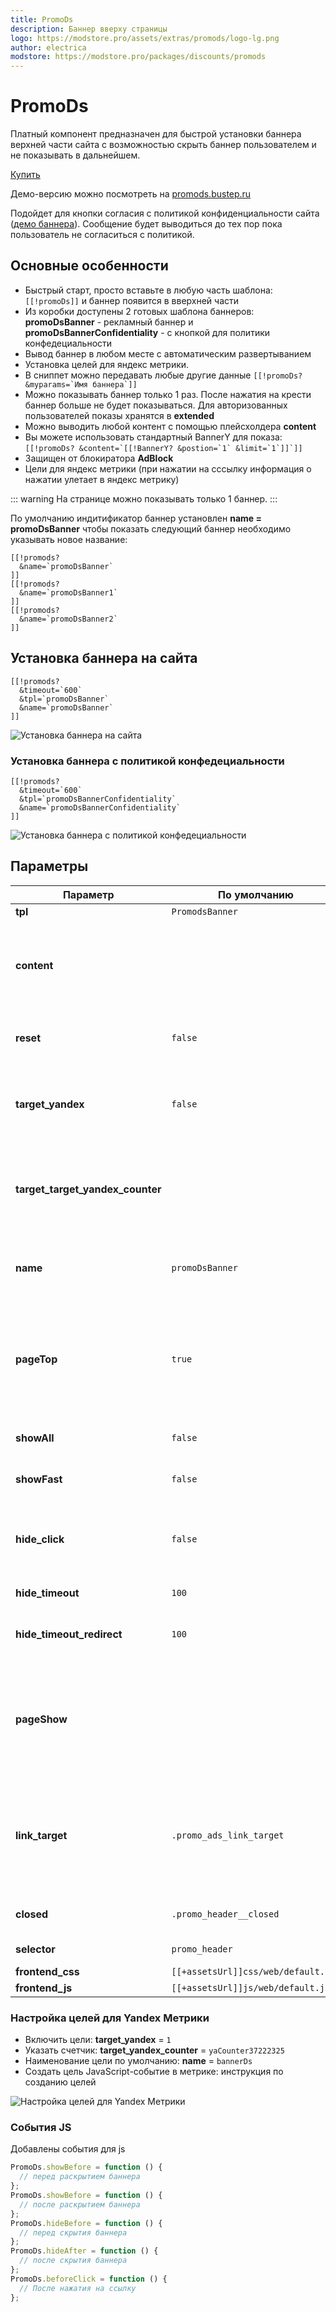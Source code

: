 ```yaml
---
title: PromoDs
description: Баннер вверху страницы
logo: https://modstore.pro/assets/extras/promods/logo-lg.png
author: electrica
modstore: https://modstore.pro/packages/discounts/promods
---
```

# PromoDs

Платный компонент предназначен для быстрой установки баннера верхней части сайта с возможностью скрыть баннер пользователем и не показывать в дальнейшем.

[Купить](http://promods.bustep.ru/)

Демо-версию можно посмотреть на [promods.bustep.ru](http://promods.bustep.ru/)

Подойдет для кнопки согласия с политикой конфиденциальности сайта ([демо баннера](http://promods.bustep.ru/banner-s-politikoj-konfidenczialnosti.html)). Сообщение будет выводиться до тех пор пока пользователь не согласиться с политикой.

## Основные особенности

- Быстрый старт, просто вставьте в любую часть шаблона: `[[!promoDs]]` и баннер появится в вверхней части
- Из коробки доступены 2 готовых шаблона баннеров: **promoDsBanner** - рекламный баннер и **promoDsBannerConfidentiality** - с кнопкой для политики конфедециальности
- Вывод баннер в любом месте с автоматическим развертыванием
- Установка целей для яндекс метрики.
- В сниппет можно передавать любые другие данные  ```[[!promoDs? &myparams=`Имя баннера`]]```
- Можно показывать баннер только 1 раз. После нажатия на крести баннер больше не будет показываться. Для авторизованных пользователей показы хранятся в **extended**
- Можно выводить любой контент с помощью плейсхолдера **content**
- Вы можете использовать стандартный BannerY для показа: ```[[!promoDs? &content=`[[!BannerY? &postion=`1` &limit=`1`]]`]]```
- Защищен от блокиратора **AdBlock**
- Цели для яндекс метрики (при нажатии на сссылку информация о нажатии улетает в яндекс метрику)

::: warning
На странице можно показывать только 1 баннер.
:::

По умолчанию индитификатор баннер установлен **name = promoDsBanner** чтобы показать следующий баннер необходимо указывать новое название:

```modx
[[!promods?
  &name=`promoDsBanner`
]]
[[!promods?
  &name=`promoDsBanner1`
]]
[[!promods?
  &name=`promoDsBanner2`
]]
```

## Установка баннера на сайта

```modx
[[!promods?
  &timeout=`600`
  &tpl=`promoDsBanner`
  &name=`promoDsBanner`
]]
```

![Установка баннера на сайта](https://file.modx.pro/files/3/4/0/340a2e7c337b0f7821ece6006e1f9755.png)

### Установка баннера с политикой конфедециальности

```modx
[[!promods?
  &timeout=`600`
  &tpl=`promoDsBannerConfidentiality`
  &name=`promoDsBannerConfidentiality`
]]
```

![Установка баннера с политикой конфедециальности](https://file.modx.pro/files/6/6/e/66e77e3078b827ea9ce0f669593d8960.png)

## Параметры

| Параметр                         | По умолчанию                        | Описание                                                                                                                                                                |
| -------------------------------- | ----------------------------------- | ----------------------------------------------------------------------------------------------------------------------------------------------------------------------- |
| **tpl**                          | `PromodsBanner`                     | Чанк с баннером                                                                                                                                                         |
| **content**                      |                                     | Используется в место указания чанка. Можно вывести готовый комнет к примеру **&content=Текст баннера`**                                                                 |
| **reset**                        | `false`                             | Сбросит записи о просмотре баннеро у текущего пользователя                                                                                                              |
| **target_yandex**                | `false`                             | Включить отправку целей в яндекс метрику. (для этого необходимо заранее создать новую цель)                                                                             |
| **target_target_yandex_counter** |                                     | Номер счетчика яндекс метрики в виде: yaCounter37321225 ![Номер счетчика яндекс метрики в виде](https://file.modx.pro/files/2/9/c/29c2e861cb2b4dc95a2e6ce6db3aafb1.png) |
| **name**                         | `promoDsBanner`                     | Уникальное имя баннер для фиксации какой баннер был показан.                                                                                                            |
| **pageTop**                      | `true`                              | Автоматическая регистрация контенера в верхней части сайта. Если выключить то баннер появится в том же месте где размещен сниппет                                       |
| **showAll**                      | `false`                             | Показывать баннер всегда не зависимо от закрытия                                                                                                                        |
| **showFast**                     | `false`                             | Быстрый показ баннер без ожидания                                                                                                                                       |
| **hide_click**                   | `false`                             | Скрыть баннер после нажатия пользователе на рекламную ссылку и больше не показывать.                                                                                    |
| **hide_timeout**                 | `100`                               | Таймаут до появления баннера                                                                                                                                            |
| **hide_timeout_redirect**        | `100`                               | Время ожидания редиректа после нажатия на рекламную ссылку                                                                                                              |
| **pageShow**                     |                                     | Если пуст то баннер будет показыватся на всех страница. Для показа баннер на определенных страницах перечислите id страниц через запятую                                |
| **link_target**                  | `.promo_ads_link_target`            | Класс для ссыки при нажатии на которую произойдет отправка целей в метрику и автоматический редирект (любое количество)                                                 |
| **closed**                       | `.promo_header__closed`             | Класс для скрытия окна и фиксации что баннер был показан                                                                                                                |
| **selector**                     | `promo_header`                      | id тега куда будет загружатся баннер                                                                                                                                    |
| **frontend_css**                 | `[[+assetsUrl]]css/web/default.css` | css для фронтенда                                                                                                                                                       |
| **frontend_js**                  | `[[+assetsUrl]]js/web/default.js`   | js для фронтенда                                                                                                                                                        |

### Настройка целей для Yandex Метрики

- Включить цели: **target_yandex** = `1`
- Указать счетчик: **target_yandex_counter** = `yaCounter37222325`
- Наименование цели по умолчанию: **name** = `bannerDs`
- Cоздать цель JavaScript-событие в метрике: инструкция по созданию целей

![Настройка целей для Yandex Метрики](https://file.modx.pro/files/9/b/9/9b9bc3a42fce0877234b304c2ef83402.png)

### События JS

Добавлены события для js

```js
PromoDs.showBefore = function () {
  // перед раскрытием баннера
};
PromoDs.showBefore = function () {
  // после раскрытием баннера
};
PromoDs.hideBefore = function () {
  // перед скрытия баннера
};
PromoDs.hideAfter = function () {
  // после скрытия баннера
};
PromoDs.beforeClick = function () {
  // После нажатия на ссылку
};
```
